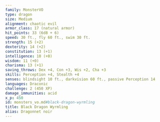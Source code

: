 ```yaml
---
family: MonsterVO
type: dragon
size: Medium
alignment: chaotic evil
armor_class: 17 (natural armor)
hit_points: 33 (6d8 + 6)
speed: 30 ft., fly 60 ft., swim 30 ft.
strength: 15 (+2)
dexterity: 14 (+2)
constitution: 13 (+1)
intelligence: 10 (+0)
wisdom: 11 (+0)
charisma: 13 (+1)
saving_throws: Dex +4, Con +3, Wis +2, Cha +3
skills: Perception +4, Stealth +4
senses: blindsight 10 ft., darkvision 60 ft., passive Perception 14
languages: Draconic
challenge: 2 (450 XP)
damage_immunities: acid
x_p: 450
id: monsters_vo.md#black-dragon-wyrmling
title: Black Dragon Wyrmling
alias: Dragonnet noir
---
```


